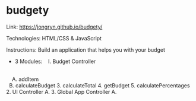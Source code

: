 # budgety

Link: https://jongryn.github.io/budgety/

Technologies: HTML/CSS & JavaScript

Instructions: Build an application that helps you with your budget
- 3 Modules:
&nbsp;&nbsp; I. Budget Controller
<br />
&nbsp;&nbsp;&nbsp; A. addItem
<br />
&nbsp; B. calculateBudget
3. calculateTotal
4. getBudget
5. calculatePercentages
2. UI Controller
A.
3. Global App Controller
A.
